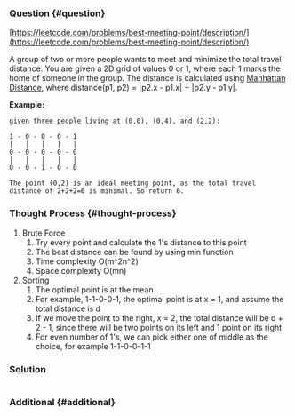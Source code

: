### Question {#question}

[https://leetcode.com/problems/best-meeting-point/description/](https://leetcode.com/problems/best-meeting-point/description/)

A group of two or more people wants to meet and minimize the total travel distance. You are given a 2D grid of values 0 or 1, where each 1 marks the home of someone in the group. The distance is calculated using [Manhattan Distance](http://en.wikipedia.org/wiki/Taxicab_geometry), where distance\(p1, p2\) = \|p2.x - p1.x\| + \|p2.y - p1.y\|.

**Example:**

```
given three people living at (0,0), (0,4), and (2,2):

1 - 0 - 0 - 0 - 1
|   |   |   |   |
0 - 0 - 0 - 0 - 0
|   |   |   |   |
0 - 0 - 1 - 0 - 0

The point (0,2) is an ideal meeting point, as the total travel distance of 2+2+2=6 is minimal. So return 6.
```

### Thought Process {#thought-process}

1. Brute Force
   1. Try every point and calculate the 1's distance to this point
   2. The best distance can be found by using min function
   3. Time complexity O\(m^2n^2\)
   4. Space complexity O\(mn\)
2. Sorting
   1. The optimal point is at the mean
   2. For example, 1-1-0-0-1, the optimal point is at x = 1, and assume the total distance is d
   3. If we move the point to the right, x = 2, the total distance will be d +  2 - 1, since there will be two points on its left and 1 point on its right
   4. For even number of 1's, we can pick either one of middle as the choice, for example 1-1-0-0-1-1

### Solution

```java

```

### Additional {#additional}



